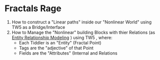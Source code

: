 # Fractals Rage

1. How to construct a "Linear paths" inside our "Nonlinear World" using TW5 as a Bridge/Interface
2. How to Manage the "Nonlinear" building Blocks with thier Relations (as [Entity Relationship Modeling](https://www.sciencedirect.com/topics/computer-science/relationship-modeling) ) using TW5 , where:
    * Each Tiddler is an "Entity" (Fractal Point)
    * Tags are the "adjective" of that Point
    * Fields are the "Attributes" (Internal and Relations 

